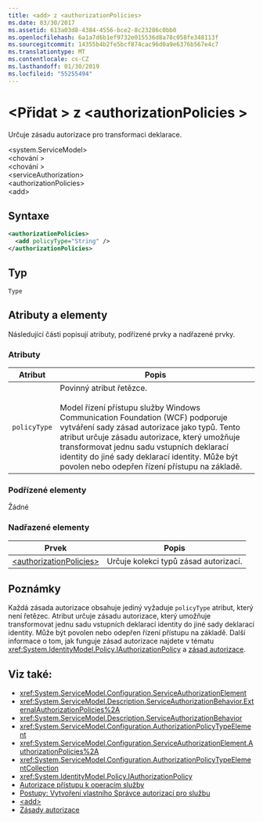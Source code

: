 ```yaml
---
title: <add> z <authorizationPolicies>
ms.date: 03/30/2017
ms.assetid: 613a03d8-4384-4556-bce2-8c23286c0bb0
ms.openlocfilehash: 6a1a7d6b1ef9732e015536d8a78c058fe348113f
ms.sourcegitcommit: 14355b4b2fe5bcf874cac96d0a9e6376b567e4c7
ms.translationtype: MT
ms.contentlocale: cs-CZ
ms.lasthandoff: 01/30/2019
ms.locfileid: "55255494"
---
```

# <a name="add-of-authorizationpolicies"></a>\<Přidat > z \<authorizationPolicies >
Určuje zásadu autorizace pro transformaci deklarace.  
  
 \<system.ServiceModel>  
\<chování >  
\<chování >  
\<serviceAuthorization>  
\<authorizationPolicies>  
\<add>  
  
## <a name="syntax"></a>Syntaxe  
  
```xml  
<authorizationPolicies>
  <add policyType="String" />
</authorizationPolicies>
```  
  
## <a name="type"></a>Typ  
 `Type`  
  
## <a name="attributes-and-elements"></a>Atributy a elementy  
 Následující části popisují atributy, podřízené prvky a nadřazené prvky.  
  
### <a name="attributes"></a>Atributy  
  
|Atribut|Popis|  
|---------------|-----------------|  
|`policyType`|Povinný atribut řetězce.<br /><br /> Model řízení přístupu služby Windows Communication Foundation (WCF) podporuje vytváření sady zásad autorizace jako typů. Tento atribut určuje zásadu autorizace, který umožňuje transformovat jednu sadu vstupních deklarací identity do jiné sady deklarací identity. Může být povolen nebo odepřen řízení přístupu na základě.|  
  
### <a name="child-elements"></a>Podřízené elementy  
 Žádné  
  
### <a name="parent-elements"></a>Nadřazené elementy  
  
|Prvek|Popis|  
|-------------|-----------------|  
|[\<authorizationPolicies>](../../../../../docs/framework/configure-apps/file-schema/wcf/authorizationpolicies.md)|Určuje kolekci typů zásad autorizací.|  
  
## <a name="remarks"></a>Poznámky  
 Každá zásada autorizace obsahuje jediný vyžaduje `policyType` atribut, který není řetězec. Atribut určuje zásadu autorizace, který umožňuje transformovat jednu sadu vstupních deklarací identity do jiné sady deklarací identity. Může být povolen nebo odepřen řízení přístupu na základě. Další informace o tom, jak funguje zásad autorizace najdete v tématu <xref:System.IdentityModel.Policy.IAuthorizationPolicy> a [zásad autorizace](../../../../../docs/framework/wcf/samples/authorization-policy.md).  
  
## <a name="see-also"></a>Viz také:
- <xref:System.ServiceModel.Configuration.ServiceAuthorizationElement>
- <xref:System.ServiceModel.Description.ServiceAuthorizationBehavior.ExternalAuthorizationPolicies%2A>
- <xref:System.ServiceModel.Description.ServiceAuthorizationBehavior>
- <xref:System.ServiceModel.Configuration.AuthorizationPolicyTypeElement>
- <xref:System.ServiceModel.Configuration.ServiceAuthorizationElement.AuthorizationPolicies%2A>
- <xref:System.ServiceModel.Configuration.AuthorizationPolicyTypeElementCollection>
- <xref:System.IdentityModel.Policy.IAuthorizationPolicy>
- [Autorizace přístupu k operacím služby](../../../../../docs/framework/wcf/samples/authorizing-access-to-service-operations.md)
- [Postupy: Vytvoření vlastního Správce autorizací pro službu](../../../../../docs/framework/wcf/extending/how-to-create-a-custom-authorization-manager-for-a-service.md)
- [\<add>](../../../../../docs/framework/configure-apps/file-schema/wcf/add-of-authorizationpolicies.md)
- [Zásady autorizace](../../../../../docs/framework/wcf/samples/authorization-policy.md)
